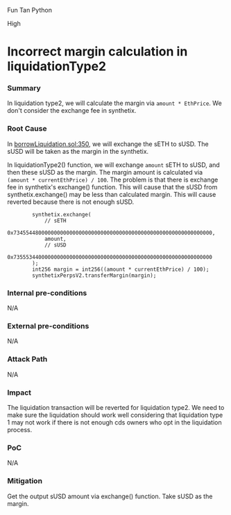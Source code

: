 Fun Tan Python

High

# Incorrect margin calculation in liquidationType2

### Summary

In liquidation type2, we will calculate the margin via `amount * EthPrice`. We don't consider the exchange fee in synthetix.

### Root Cause

In [borrowLiquidation.sol:350](https://github.com/sherlock-audit/2024-11-autonomint/blob/main/Blockchain/Blockchian/contracts/Core_logic/borrowLiquidation.sol#L350-L359), we will exchange the sETH to sUSD. The sUSD will be taken as the margin in the synthetix.

In liquidationType2() function, we will exchange `amount` sETH to sUSD, and then these sUSD as the margin. The margin amount is calculated via `(amount * currentEthPrice) / 100`.  The problem is that there is exchange fee in synthetix's exchange() function. This will cause that the sUSD from synthetix.exchange() may be less than calculated margin. This will cause reverted because there is not enough sUSD.

```solidity
        synthetix.exchange(
            // sETH
            0x7345544800000000000000000000000000000000000000000000000000000000,
            amount,
            // sUSD
            0x7355534400000000000000000000000000000000000000000000000000000000
        );
        int256 margin = int256((amount * currentEthPrice) / 100);
        synthetixPerpsV2.transferMargin(margin);

```

### Internal pre-conditions

N/A

### External pre-conditions

N/A

### Attack Path

N/A

### Impact

The liquidation transaction will be reverted for liquidation type2. We need to make sure the liquidation should work well considering that liquidation type 1 may not work if there is not enough cds owners who opt in the liquidation process.

### PoC

N/A

### Mitigation

Get the output sUSD amount via exchange() function. Take sUSD as the margin.